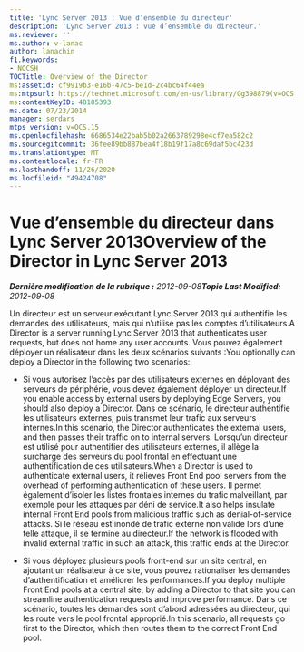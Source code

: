 ```yaml
---
title: 'Lync Server 2013 : Vue d’ensemble du directeur'
description: 'Lync Server 2013 : vue d’ensemble du directeur.'
ms.reviewer: ''
ms.author: v-lanac
author: lanachin
f1.keywords:
- NOCSH
TOCTitle: Overview of the Director
ms:assetid: cf9919b3-e16b-47c5-be1d-2c4bc64f44ea
ms:mtpsurl: https://technet.microsoft.com/en-us/library/Gg398879(v=OCS.15)
ms:contentKeyID: 48185393
ms.date: 07/23/2014
manager: serdars
mtps_version: v=OCS.15
ms.openlocfilehash: 6686534e22bab5b02a2663789298e4cf7ea582c2
ms.sourcegitcommit: 36fee89bb887bea4f18b19f17a8c69daf5bc423d
ms.translationtype: MT
ms.contentlocale: fr-FR
ms.lasthandoff: 11/26/2020
ms.locfileid: "49424708"
---
```

# <a name="overview-of-the-director-in-lync-server-2013"></a><span data-ttu-id="ad5d6-103">Vue d’ensemble du directeur dans Lync Server 2013</span><span class="sxs-lookup"><span data-stu-id="ad5d6-103">Overview of the Director in Lync Server 2013</span></span>

<div data-xmlns="http://www.w3.org/1999/xhtml">

<div class="topic" data-xmlns="http://www.w3.org/1999/xhtml" data-msxsl="urn:schemas-microsoft-com:xslt" data-cs="https://msdn.microsoft.com/">

<div data-asp="https://msdn2.microsoft.com/asp">



</div>

<div id="mainSection">

<div id="mainBody"><span data-ttu-id="ad5d6-104">

<span> </span></span><span class="sxs-lookup"><span data-stu-id="ad5d6-104">

<span> </span></span></span>

<span data-ttu-id="ad5d6-105">_**Dernière modification de la rubrique :** 2012-09-08_</span><span class="sxs-lookup"><span data-stu-id="ad5d6-105">_**Topic Last Modified:** 2012-09-08_</span></span>

<span data-ttu-id="ad5d6-106">Un directeur est un serveur exécutant Lync Server 2013 qui authentifie les demandes des utilisateurs, mais qui n’utilise pas les comptes d’utilisateurs.</span><span class="sxs-lookup"><span data-stu-id="ad5d6-106">A Director is a server running Lync Server 2013 that authenticates user requests, but does not home any user accounts.</span></span> <span data-ttu-id="ad5d6-107">Vous pouvez également déployer un réalisateur dans les deux scénarios suivants :</span><span class="sxs-lookup"><span data-stu-id="ad5d6-107">You optionally can deploy a Director in the following two scenarios:</span></span>

  - <span data-ttu-id="ad5d6-108">Si vous autorisez l’accès par des utilisateurs externes en déployant des serveurs de périphérie, vous devez également déployer un directeur.</span><span class="sxs-lookup"><span data-stu-id="ad5d6-108">If you enable access by external users by deploying Edge Servers, you should also deploy a Director.</span></span> <span data-ttu-id="ad5d6-109">Dans ce scénario, le directeur authentifie les utilisateurs externes, puis transmet leur trafic aux serveurs internes.</span><span class="sxs-lookup"><span data-stu-id="ad5d6-109">In this scenario, the Director authenticates the external users, and then passes their traffic on to internal servers.</span></span> <span data-ttu-id="ad5d6-110">Lorsqu’un directeur est utilisé pour authentifier des utilisateurs externes, il allège la surcharge des serveurs du pool frontal en effectuant une authentification de ces utilisateurs.</span><span class="sxs-lookup"><span data-stu-id="ad5d6-110">When a Director is used to authenticate external users, it relieves Front End pool servers from the overhead of performing authentication of these users.</span></span> <span data-ttu-id="ad5d6-111">Il permet également d’isoler les listes frontales internes du trafic malveillant, par exemple pour les attaques par déni de service.</span><span class="sxs-lookup"><span data-stu-id="ad5d6-111">It also helps insulate internal Front End pools from malicious traffic such as denial-of-service attacks.</span></span> <span data-ttu-id="ad5d6-112">Si le réseau est inondé de trafic externe non valide lors d’une telle attaque, il se termine au directeur.</span><span class="sxs-lookup"><span data-stu-id="ad5d6-112">If the network is flooded with invalid external traffic in such an attack, this traffic ends at the Director.</span></span>

  - <span data-ttu-id="ad5d6-113">Si vous déployez plusieurs pools front-end sur un site central, en ajoutant un réalisateur à ce site, vous pouvez rationaliser les demandes d’authentification et améliorer les performances.</span><span class="sxs-lookup"><span data-stu-id="ad5d6-113">If you deploy multiple Front End pools at a central site, by adding a Director to that site you can streamline authentication requests and improve performance.</span></span> <span data-ttu-id="ad5d6-114">Dans ce scénario, toutes les demandes sont d’abord adressées au directeur, qui les route vers le pool frontal approprié.</span><span class="sxs-lookup"><span data-stu-id="ad5d6-114">In this scenario, all requests go first to the Director, which then routes them to the correct Front End pool.</span></span>

<span data-ttu-id="ad5d6-115"></div>

<span> </span>

</div>

</div>

</span><span class="sxs-lookup"><span data-stu-id="ad5d6-115"></div>

<span> </span>

</div>

</div>

</span></span></div>

